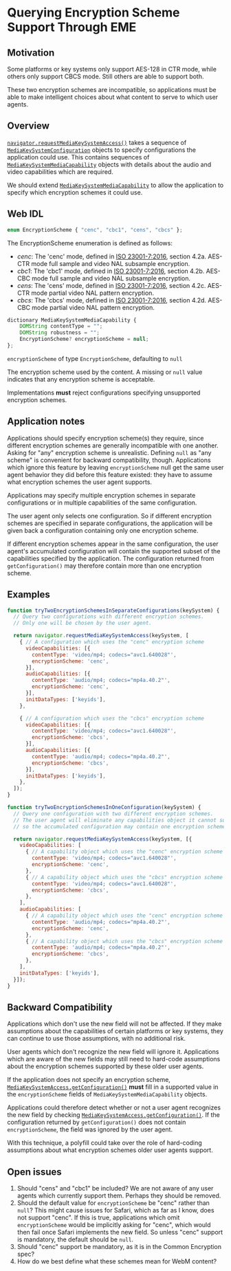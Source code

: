 # Querying Encryption Scheme Support Through EME

## Motivation

Some platforms or key systems only support AES-128 in CTR mode, while others
only support CBCS mode.  Still others are able to support both.

These two encryption schemes are incompatible, so applications must be able to
make intelligent choices about what content to serve to which user agents.


## Overview

[`navigator.requestMediaKeySystemAccess()`][] takes a sequence of
[`MediaKeySystemConfiguration`][] objects to specify configurations the
application could use.  This contains sequences of
[`MediaKeySystemMediaCapability`][] objects with details about the audio and
video capabilities which are required.

We should extend [`MediaKeySystemMediaCapability`][] to allow the application to
specify which encryption schemes it could use.

[`navigator.requestMediaKeySystemAccess()`]: https://www.w3.org/TR/encrypted-media/#navigator-extension:-requestmediakeysystemaccess()
[`MediaKeySystemConfiguration`]: https://www.w3.org/TR/encrypted-media/#dom-mediakeysystemconfiguration
[`MediaKeySystemMediaCapability`]: https://www.w3.org/TR/encrypted-media/#dom-mediakeysystemmediacapability


## Web IDL

```js
enum EncryptionScheme { "cenc", "cbc1", "cens", "cbcs" };
```

The EncryptionScheme enumeration is defined as follows:
 - *cenc*: The 'cenc' mode, defined in [ISO 23001-7:2016][], section 4.2a.
           AES-CTR mode full sample and video NAL subsample encryption.
 - *cbc1*: The 'cbc1' mode, defined in [ISO 23001-7:2016][], section 4.2b.
           AES-CBC mode full sample and video NAL subsample encryption.
 - *cens*: The 'cens' mode, defined in [ISO 23001-7:2016][], section 4.2c.
           AES-CTR mode partial video NAL pattern encryption.
 - *cbcs*: The 'cbcs' mode, defined in [ISO 23001-7:2016][], section 4.2d.
           AES-CBC mode partial video NAL pattern encryption.

[ISO 23001-7:2016]: https://www.iso.org/standard/68042.html


```js
dictionary MediaKeySystemMediaCapability {
    DOMString contentType = "";
    DOMString robustness = "";
    EncryptionScheme? encryptionScheme = null;
};
```

`encryptionScheme` of type `EncryptionScheme`, defaulting to `null`

The encryption scheme used by the content.  A missing or `null` value indicates
that any encryption scheme is acceptable.

Implementations **must** reject configurations specifying unsupported encryption
schemes.


## Application notes

Applications should specify encryption scheme(s) they require, since different
encryption schemes are generally incompatible with one another.  Asking for
"any" encryption scheme is unrealistic.  Defining `null` as "any scheme" is
convenient for backward compatibility, though.  Applications which ignore this
feature by leaving `encryptionScheme` null get the same user agent behavior they
did before this feature existed: they have to assume what encryption schemes the
user agent supports.

Applications may specify multiple encryption schemes in separate configurations
or in multiple capabilities of the same configuration.

The user agent only selects one configuration.  So if different encryption
schemes are specified in separate configurations, the application will be given
back a configuration containing only one encryption scheme.

If different encryption schemes appear in the same configuration, the user
agent's accumulated configuration will contain the supported subset of the
capabilities specified by the application.  The configuration returned from
`getConfiguration()` may therefore contain more than one encryption scheme.


## Examples

```js
function tryTwoEncryptionSchemesInSeparateConfigurations(keySystem) {
  // Query two configurations with different encryption schemes.
  // Only one will be chosen by the user agent.

  return navigator.requestMediaKeySystemAccess(keySystem, [
    { // A configuration which uses the "cenc" encryption scheme
      videoCapabilities: [{
        contentType: 'video/mp4; codecs="avc1.640028"',
        encryptionScheme: 'cenc',
      }],
      audioCapabilities: [{
        contentType: 'audio/mp4; codecs="mp4a.40.2"',
        encryptionScheme: 'cenc',
      }],
      initDataTypes: ['keyids'],
    },

    { // A configuration which uses the "cbcs" encryption scheme
      videoCapabilities: [{
        contentType: 'video/mp4; codecs="avc1.640028"',
        encryptionScheme: 'cbcs',
      }],
      audioCapabilities: [{
        contentType: 'audio/mp4; codecs="mp4a.40.2"',
        encryptionScheme: 'cbcs',
      }],
      initDataTypes: ['keyids'],
    },
  ]);
}

function tryTwoEncryptionSchemesInOneConfiguration(keySystem) {
  // Query one configuration with two different encryption schemes.
  // The user agent will eliminate any capabilities object it cannot support,
  // so the accumulated configuration may contain one encryption scheme or both.

  return navigator.requestMediaKeySystemAccess(keySystem, [{
    videoCapabilities: [
      { // A capability object which uses the "cenc" encryption scheme
        contentType: 'video/mp4; codecs="avc1.640028"',
        encryptionScheme: 'cenc',
      },
      { // A capability object which uses the "cbcs" encryption scheme
        contentType: 'video/mp4; codecs="avc1.640028"',
        encryptionScheme: 'cbcs',
      },
    ],
    audioCapabilities: [
      { // A capability object which uses the "cenc" encryption scheme
        contentType: 'audio/mp4; codecs="mp4a.40.2"',
        encryptionScheme: 'cenc',
      },
      { // A capability object which uses the "cbcs" encryption scheme
        contentType: 'audio/mp4; codecs="mp4a.40.2"',
        encryptionScheme: 'cbcs',
      },
    ],
    initDataTypes: ['keyids'],
  }]);
}
```


## Backward Compatibility

Applications which don't use the new field will not be affected.  If they make
assumptions about the capabilities of certain platforms or key systems, they can
continue to use those assumptions, with no additional risk.

User agents which don't recognize the new field will ignore it.  Applications
which are aware of the new fields may still need to hard-code assumptions about
the encryption schemes supported by these older user agents.

If the application does not specify an encryption scheme,
[`MediaKeySystemAccess.getConfiguration()`][] **must** fill in a supported value
in the `encryptionScheme` fields of `MediaKeySystemMediaCapability` objects.

Applications could therefore detect whether or not a user agent recognizes the
new field by checking [`MediaKeySystemAccess.getConfiguration()`][].  If the
configuration returned by `getConfiguration()` does not contain
`encryptionScheme`, the field was ignored by the user agent.

With this technique, a polyfill could take over the role of hard-coding
assumptions about what encryption schemes older user agents support.

[`MediaKeySystemAccess.getConfiguration()`]: https://www.w3.org/TR/encrypted-media/#dom-mediakeysystemaccess-getconfiguration


## Open issues

1. Should "cens" and "cbc1" be included?  We are not aware of any user agents
   which currently support them.  Perhaps they should be removed.
1. Should the default value for `encryptionScheme` be "cenc" rather than `null`?
   This might cause issues for Safari, which as far as I know, does not support
   "cenc".  If this is true, applications which omit `encryptionScheme` would be
   implicitly asking for "cenc", which would then fail once Safari implements
   the new field.  So unless "cenc" support is mandatory, the default should be
   `null`.
1. Should "cenc" support be mandatory, as it is in the Common Encryption spec?
1. How do we best define what these schemes mean for WebM content?
